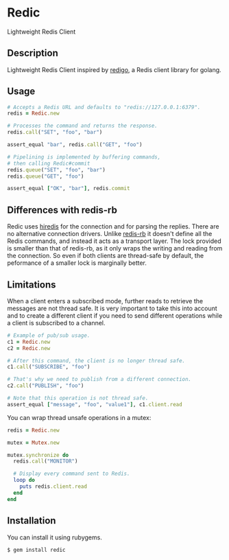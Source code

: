 Redic
=====

Lightweight Redis Client

Description
-----------

Lightweight Redis Client inspired by [redigo][redigo], a Redis
client library for golang.

## Usage

```ruby
# Accepts a Redis URL and defaults to "redis://127.0.0.1:6379".
redis = Redic.new

# Processes the command and returns the response.
redis.call("SET", "foo", "bar")

assert_equal "bar", redis.call("GET", "foo")

# Pipelining is implemented by buffering commands,
# then calling Redic#commit
redis.queue("SET", "foo", "bar")
redis.queue("GET", "foo")

assert_equal ["OK", "bar"], redis.commit
```

## Differences with redis-rb

Redic uses [hiredis][hiredis] for the connection and for parsing
the replies. There are no alternative connection drivers. Unlike
[redis-rb][redis-rb] it doesn't define all the Redis commands, and
instead it acts as a transport layer. The lock provided is smaller
than that of redis-rb, as it only wraps the writing and reading from
the connection. So even if both clients are thread-safe by default,
the peformance of a smaller lock is marginally better.

[redigo]: https://github.com/garyburd/redigo
[hiredis]: https://github.com/pietern/hiredis-rb
[redis-rb]: https://github.com/redis/redis-rb

## Limitations

When a client enters a subscribed mode, further reads to retrieve the
messages are not thread safe. It is very important to take this into
account and to create a different client if you need to send different
operations while a client is subscribed to a channel.

```ruby
# Example of pub/sub usage.
c1 = Redic.new
c2 = Redic.new

# After this command, the client is no longer thread safe.
c1.call("SUBSCRIBE", "foo")

# That's why we need to publish from a different connection.
c2.call("PUBLISH", "foo")

# Note that this operation is not thread safe.
assert_equal ["message", "foo", "value1"], c1.client.read
```

You can wrap thread unsafe operations in a mutex:

```ruby
redis = Redic.new

mutex = Mutex.new

mutex.synchronize do
  redis.call("MONITOR")

  # Display every command sent to Redis.
  loop do
    puts redis.client.read
  end
end
```

## Installation

You can install it using rubygems.

```
$ gem install redic
```
